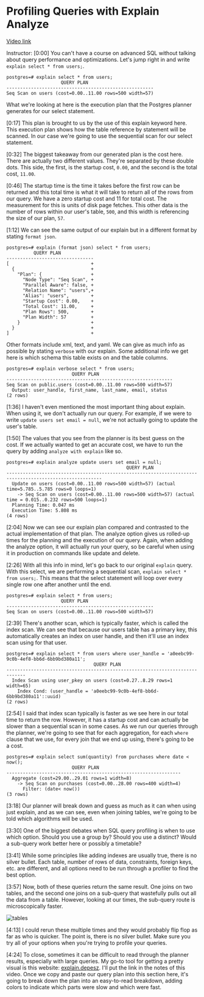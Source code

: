 # Profiling Queries with Explain Analyze

[Video link](https://www.egghead.io/lessons/postgresql-profiling-queries-with-explain-analyze)

Instructor: [0:00] You can't have a course on advanced SQL without talking about query performance and optimizations. Let's jump right in and write `explain select * from users;`. 

```postgres
postgres=# explain select * from users;
                    QUERY PLAN
------------------------------------------------------
Seq Scan on users (cost=0.00..11.00 rows=500 width=57)
```

What we're looking at here is the execution plan that the Postgres planner generates for our select statement.

[0:17] This plan is brought to us by the use of this explain keyword here. This execution plan shows how the table reference by statement will be scanned. In our case we're going to use the sequential scan for our select statement.

[0:32] The biggest takeaway from our generated plan is the cost here. There are actually two different values. They're separated by these double dots. This side, the first, is the startup cost, `0.00`, and the second is the total cost, `11.00`.

[0:46] The startup time is the time it takes before the first row can be returned and this total time is what it will take to return all of the rows from our query. We have a zero startup cost and 11 for total cost. The measurement for this is units of disk page fetches. This other data is the number of rows within our user's table, `500`, and this width is referencing the size of our plan, `57`.

[1:12] We can see the same output of our explain but in a different format by stating `format json`. 

```postgres
postgres=# explain (format json) select * from users;
          QUERY PLAN
--------------------------------
[                              +
  {                            + 
    "Plan": {                  + 
      "Node Type": "Seq Scan", +
      "Parallel Aware": false, +
      "Relation Name": "users",+
      "Alias": "users",        +
      "Startup Cost": 0.00,    +
      "Total Cost": 11.00,     +
      "Plan Rows": 500,        +
      "Plan Width": 57         +
    }                          +
  }                            +
]                              + 
```

Other formats include xml, text, and yaml. We can give as much info as possible by stating `verbose` with our explain. Some additional info we get here is which schema this table exists on and the table columns.

```postgres
postgres=# explain verbose select * from users;
                        QUERY PLAN
-------------------------------------------------------------
Seq Scan on public.users (cost=0.00..11.00 rows=500 width=57)
  Output: user_handle, first_name, last_name, email, status
(2 rows)
```

[1:36] I haven't even mentioned the most important thing about explain. When using it, we don't actually run our query. For example, if we were to write `update users set email = null`, we're not actually going to update the user's table.

[1:50] The values that you see from the planner is its best guess on the cost. If we actually wanted to get an accurate cost, we have to run the query by adding `analyze with explain` like so.

```postgres
postgres=# explain analyze update users set email = null;
                                            QUERY PLAN
---------------------------------------------------------------------------------------------------------
  Update on users (cost=0.00..11.00 rows=500 width=57) (actual time=5.785..5.785 rows=0 loops=1)
    -> Seq Scan on users (cost=0.00..11.00 rows=500 width=57) (actual time = 0.015..0.232 rows=500 loops=1)
  Planning Time: 0.047 ms
  Execution Time: 5.808 ms
(4 rows)
```

[2:04] Now we can see our explain plan compared and contrasted to the actual implementation of that plan. The analyze option gives us rolled-up times for the planning and the execution of our query. Again, when adding the analyze option, it will actually run your query, so be careful when using it in production on commands like update and delete.

[2:26] With all this info in mind, let's go back to our original `explain` query. With this select, we are performing a sequential scan, `explain select * from users;`. This means that the select statement will loop over every single row one after another until the end.

```postgres
postgres=# explain select * from users;
                    QUERY PLAN
------------------------------------------------------
Seq Scan on users (cost=0.00..11.00 rows=500 width=57)
```

[2:39] There's another scan, which is typically faster, which is called the index scan. We can see that because our users table has a primary key, this automatically creates an index on user handle, and then it'll use an index scan using for that user.

```postgres
postgres=# explain select * from users where user_handle = 'a0eebc99-9c0b-4ef8-bb6d-6bb9bd380a11';
                                QUERY PLAN
-----------------------------------------------------------------------------
  Index Scan using user_pkey on users (cost=0.27..8.29 rows=1 width=65)
    Index Cond: (user_handle = 'a0eebc99-9c0b-4ef8-bb6d-6bb9bd380a11'::uuid)
(2 rows)
```

[2:54] I said that index scan typically is faster as we see here in our total time to return the row. However, it has a startup cost and can actually be slower than a sequential scan in some cases. As we run our queries through the planner, we're going to see that for each aggregation, for each `where` clause that we use, for every join that we end up using, there's going to be a cost.

```postgres
postgres=# explain select sum(quantity) from purchases where date < now();
                        QUERY PLAN
----------------------------------------------------------------
  Aggregate (cost=29.00..29.01 rows=1 width=8)
    -> Seq Scan on purchases (cost=0.00..28.00 rows=400 width=4)
      Filter: (date< now())
(3 rows)
```

[3:18] Our planner will break down and guess as much as it can when using just explain, and as we can see, even when joining tables, we're going to be told which algorithms will be used.

[3:30] One of the biggest debates when SQL query profiling is when to use which option. Should you use a group by? Should you use a distinct? Would a sub-query work better here or possibly a timetable?

[3:41] While some principles like adding indexes are usually true, there is no silver bullet. Each table, number of rows of data, constraints, foreign keys, etc. are different, and all options need to be run through a profiler to find the best option.

[3:57] Now, both of these queries return the same result. One joins on two tables, and the second one joins on a sub-query that wastefully pulls out all the data from a table. However, looking at our times, the sub-query route is microscopically faster.

![tables](https://res.cloudinary.com/dg3gyk0gu/image/upload/v1589220586/transcript-images/postgresql-profiling-queries-with-explain-analyze-comparing-tables.jpg)

[4:13] I could rerun these multiple times and they would probably flip flop as far as who is quicker. The point is, there is no silver bullet. Make sure you try all of your options when you're trying to profile your queries.

[4:24] To close, sometimes it can be difficult to read through the planner results, especially with large queries. My go-to tool for getting a pretty visual is this website: [explain.depesz](https://explain.depesz.com/). I'll put the link in the notes of this video. Once we copy and paste our query plan into this section here, it's going to break down the plan into an easy-to-read breakdown, adding colors to indicate which parts were slow and which were fast.
